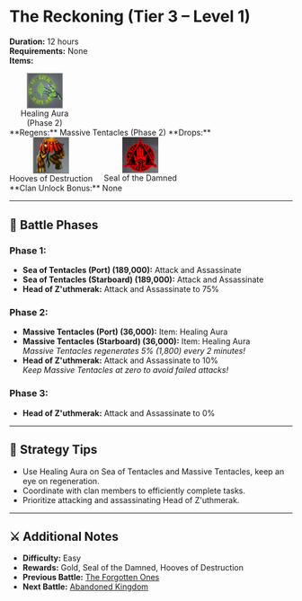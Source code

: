 # The Reckoning (Tier 3 – Level 1)

**Duration:** 12 hours  
**Requirements:** None  
**Items:** <div style="display:flex; gap:20px;">
  <div style="display:flex; flex-direction:column; align-items:center; width:max-content;">
    <img src="../../../images/items/healing-aura.jpg" alt="Healing Aura" width="64" style="cursor:pointer;" onclick="alert('Defense (62.5k Gold / piece)')">
    <div>Healing Aura</div>
    <div>(Phase 2)</div>
  </div>
</div>
**Regens:** Massive Tentacles (Phase 2)  
**Drops:** <div style="display:flex; gap:20px;">
  <div style="display:flex; flex-direction:column; align-items:center; width:max-content;">
    <img src="../../../images/items/hooves-of-destruction.png" alt="Hooves of Destruction" width="64" style="cursor:pointer;" onclick="alert('Stats: Attack: +700,000')">
    <div>Hooves of Destruction</div>
  </div>

  <div style="display:flex; flex-direction:column; align-items:center; width:max-content;">
    <img src="../../../images/items/seal-of-the-damned.png" alt="Seal of the Damned" width="64" style="cursor:pointer;" onclick="alert('Required for Haunting: The Escape!')">
    <div>Seal of the Damned</div>
  </div>
</div>
**Clan Unlock Bonus:** None

---

## 🧪 Battle Phases

### Phase 1:
- **Sea of Tentacles (Port) (189,000):** Attack and Assassinate  
- **Sea of Tentacles (Starboard) (189,000):** Attack and Assassinate  
- **Head of Z'uthmerak:** Attack and Assassinate to 75%

### Phase 2:
- **Massive Tentacles (Port) (36,000):** Item: Healing Aura  
- **Massive Tentacles (Starboard) (36,000):** Item: Healing Aura  
  *Massive Tentacles regenerates 5% (1,800) every 2 minutes!*  
- **Head of Z'uthmerak:** Attack and Assassinate to 10%  
  *Keep Massive Tentacles at zero to avoid failed attacks!*

### Phase 3:
- **Head of Z'uthmerak:** Attack and Assassinate to 0%

---

## 🧭 Strategy Tips

- Use Healing Aura on Sea of Tentacles and Massive Tentacles, keep an eye on  regeneration.  
- Coordinate with clan members to efficiently complete tasks.  
- Prioritize attacking and assassinating Head of Z'uthmerak.

---

## ⚔️ Additional Notes

- **Difficulty:** Easy  
- **Rewards:** Gold, Seal of the Damned, Hooves of Destruction  
- **Previous Battle:** [The Forgotten Ones](the-forgotten-ones.md)  
- **Next Battle:** [Abandoned Kingdom](../tier3/abandoned-kingdom.md)